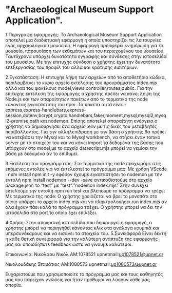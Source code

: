 # "Archaeological Museum Support Application".
1.Περιγραφή εφαρμογής:
To Archaeological Museum Support Application αποτελεί μια διαδικτυακή εφαρμογή η οποία υποστηρίζει τις λειτουργίες ενός αρχαιολογικού μουσείου. Η εφαρμογή προσφέρει ενημέρωση για το μουσείο, παρουσίαση των εκθεμάτων και του περιεχομένου του μουσείου. Ταυτόχρονα υπάρχει δυνατότητα εγγραφής και σύνδεσης στην ιστοσελίδα του μουσείου. Με την επιτυχής σύνδεση ο χρήστης έχει την δυνατότητα επεξεργασίας του προφίλ του αλλά και κράτησης εισιτήριων. 

2.Εγκατάσταση:
H επιτυχήs λήψη των αρχείων από το αποθετήριο κώδικα, περιλαμβάνει τo κύριο αρχείο εκτέλεσης του προγράμματος index.mjs αλλά και του φακέλους model,views,controller,routes,public. Για την επιτυχής εκτέλεση της εφαρμογής ο χρήστης πρέπει να κάνει λήψη της Node.js και των απαραίτητων πακέτων από το τερματικό της node κάνοντας εγκατάσταση του npm. 
Τα πακέτα αυτά είναι :  
express,express-handlebars,express-session,dotenv,bcrypt,crypto,handlebars,faker,moment,mysql,mysql2,mysql2-promise,path και nodemon. Επίσης αποτελεί απαραίτητη ενέργεια ο χρήστης να δημιουργήσει ένα αρχείο .env με τις δικές του μεταβλητές περιβάλλοντος. Για την αλληλεπίδραση με την βάση ο χρήστης θα πρέπει να κατεβάσει την Mysql και το Mysql workbench, να στήσει έναν τοπικό server με τα στοιχεία του και να κάνει import τα δεδομένα της βάσης που υπάρχουν στο model,με το αρχείο datascript.mjs μπορεί να γεμίσει την βάση με δεδομένα αν το επιθυμεί.

3.Εκτέλεση του προγράμματος:
Στο τερματικό της node προχωράμε στις επόμενες εντολές για να εκτελεστεί το πρόγραμμα μας:
Με χρήση VScode :
npm install
npm init -y 
εφόσον έχουμε εγκαταστήσει το nodemon με την εντολή npm install nodemon --dev -save 
αντικαθιστούμε στο αρχείο package.json το “test” με “test”:”nodemon index.mjs”
Στην συνέχει εκτελούμε την εντολή npm run test και βλέπουμε το πρόγραμμα να τρέχει 
Με τερματικό της node:
Ο χρήστης χρειάζεται να βρει το μονοπάτι στο οποίο  υπάρχει το αρχείο index.mjs και να πληκτρολογήσει run index.mjs αν όλα έχουν πάει καλά το πρόγραμμα τρέχει.
Ο χρήστης μπορεί να δει την ιστοσελίδα στο port το οποίο έχει επιλέξει.

4.Χρήση:
Στην αποκριτική ιστοσελίδα που δημιουργεί η εφαρμογή, ο χρήστης μπορεί να περιηγηθεί κάνοντας κλικ στα ανάλογα κουμπιά και υπερσυνδέσμους και να εισάγει τα στοιχεία του.
5.Συνεισφορά
Είναι δεκτή η κάθε θετική συνεισφορά για την καλύτερη ανάπτυξη της εφαρμογής μας και οποιοδήποτε feedback ώστε να γίνουμε καλύτεροι.

Επικοινωνία:
Νικολάου Νικόλ ΑΜ:1078521 upnetmail:up1078521@upnet.gr

Nικολουδάκης Σταμάτιος ΑΜ:1080573 upnetmail:up1080573@upnet.gr

Ευχαριστούμε που χρησιμοποιείτε το πρόγραμμα μας και τους καθηγητές μας που παρείχαν γνώσεις και ήταν πρόθυμοι να λύσουν κάθε μας απορία.
